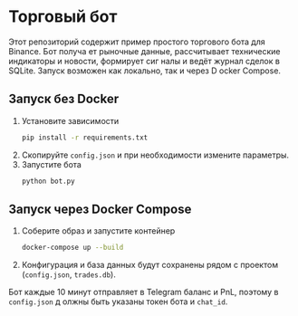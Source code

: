 # Торговый бот

Этот репозиторий содержит пример простого торгового бота для Binance. Бот получа
ет рыночные данные, рассчитывает технические индикаторы и новости, формирует сиг
налы и ведёт журнал сделок в SQLite. Запуск возможен как локально, так и через D
ocker Compose.

## Запуск без Docker
1. Установите зависимости
   ```bash
   pip install -r requirements.txt
   ```
2. Скопируйте `config.json` и при необходимости измените параметры.
3. Запустите бота
   ```bash
   python bot.py
   ```

## Запуск через Docker Compose
1. Соберите образ и запустите контейнер
   ```bash
   docker-compose up --build
   ```
2. Конфигурация и база данных будут сохранены рядом с проектом (`config.json`, `trades.db`).

Бот каждые 10 минут отправляет в Telegram баланс и PnL, поэтому в `config.json` д
олжны быть указаны токен бота и `chat_id`.

